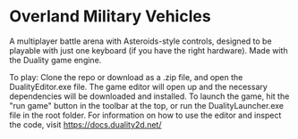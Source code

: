 # Overland Military Vehicles
A multiplayer battle arena with Asteroids-style controls, designed to be playable with just one keyboard (if you have the right hardware). Made with the Duality game engine.

To play: Clone the repo or download as a .zip file, and open the DualityEditor.exe file. The game editor will open up and the necessary dependencies will be downloaded and installed. To launch the game, hit the "run game" button in the toolbar at the top, or run the DualityLauncher.exe file in the root folder. For information on how to use the editor and inspect the code, visit https://docs.duality2d.net/

